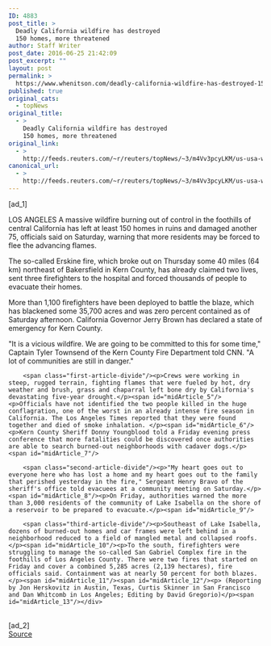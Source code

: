 ```yaml
---
ID: 4883
post_title: >
  Deadly California wildfire has destroyed
  150 homes, more threatened
author: Staff Writer
post_date: 2016-06-25 21:42:09
post_excerpt: ""
layout: post
permalink: >
  https://www.whenitson.com/deadly-california-wildfire-has-destroyed-150-homes-more-threatened/
published: true
original_cats:
  - topNews
original_title:
  - >
    Deadly California wildfire has destroyed
    150 homes, more threatened
original_link:
  - >
    http://feeds.reuters.com/~r/reuters/topNews/~3/m4Vv3pcyLKM/us-usa-wildfires-idUSKCN0ZB0V5
canonical_url:
  - >
    http://feeds.reuters.com/~r/reuters/topNews/~3/m4Vv3pcyLKM/us-usa-wildfires-idUSKCN0ZB0V5
---
```

 [ad_1]
<br><div id="articleText">
<span id="midArticle_start"/>

<span id="midArticle_0"/><span class="focusParagraph" readability="6"><p><span class="articleLocation">LOS ANGELES</span> A massive wildfire burning out of control in the foothills of central California has left at least 150 homes in ruins and damaged another 75, officials said on Saturday, warning that more residents may be forced to flee the advancing flames.</p></span><span id="midArticle_1"/><p>The so-called Erskine fire, which broke out on Thursday some 40 miles (64 km) northeast of Bakersfield in Kern County, has already claimed two lives, sent three firefighters to the hospital and forced thousands of people to evacuate their homes.</p><span id="midArticle_2"/><p>More than 1,100 firefighters have been deployed to battle the blaze, which has blackened some 35,700 acres and was zero percent contained as of Saturday afternoon. California Governor Jerry Brown has declared a state of emergency for Kern County.</p><span id="midArticle_3"/><p>"It is a vicious wildfire. We are going to be committed to this for some time," Captain Tyler Townsend of the Kern County Fire Department told CNN. "A lot of communities are still in danger."</p><span id="midArticle_4"/>
        
        <span class="first-article-divide"/><p>Crews were working in steep, rugged terrain, fighting flames that were fueled by hot, dry weather and brush, grass and chaparral left bone dry by California's devastating five-year drought.</p><span id="midArticle_5"/><p>Officials have not identified the two people killed in the huge conflagration, one of the worst in an already intense fire season in California. The Los Angeles Times reported that they were found together and died of smoke inhalation. </p><span id="midArticle_6"/><p>Kern County Sheriff Donny Youngblood told a Friday evening press conference that more fatalities could be discovered once authorities are able to search burned-out neighborhoods with cadaver dogs.</p><span id="midArticle_7"/>
        
        <span class="second-article-divide"/><p>"My heart goes out to everyone here who has lost a home and my heart goes out to the family that perished yesterday in the fire," Sergeant Henry Bravo of the sheriff's office told evacuees at a community meeting on Saturday.</p><span id="midArticle_8"/><p>On Friday, authorities warned the more than 3,000 residents of the community of Lake Isabella on the shore of a reservoir to be prepared to evacuate.</p><span id="midArticle_9"/>
        
        <span class="third-article-divide"/><p>Southeast of Lake Isabella, dozens of burned-out homes and car frames were left behind in a neighborhood reduced to a field of mangled metal and collapsed roofs. </p><span id="midArticle_10"/><p>To the south, firefighters were struggling to manage the so-called San Gabriel Complex fire in the foothills of Los Angeles County. There were two fires that started on Friday and cover a combined 5,285 acres (2,139 hectares), fire officials said. Containment was at nearly 50 percent for both blazes.</p><span id="midArticle_11"/><span id="midArticle_12"/><p> (Reporting by Jon Herskovitz in Austin, Texas, Curtis Skinner in San Francisco and Dan Whitcomb in Los Angeles; Editing by David Gregorio)</p><span id="midArticle_13"/></div>
<br>[ad_2]
<br><a href="http://feeds.reuters.com/~r/reuters/topNews/~3/m4Vv3pcyLKM/us-usa-wildfires-idUSKCN0ZB0V5">Source </a>